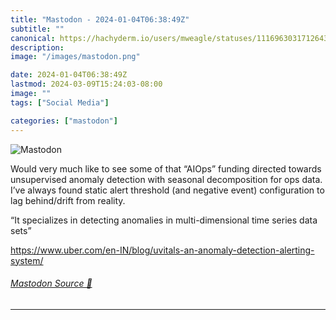 ```yaml
---
title: "Mastodon - 2024-01-04T06:38:49Z"
subtitle: ""
canonical: https://hachyderm.io/users/mweagle/statuses/111696303171264313
description:
image: "/images/mastodon.png"

date: 2024-01-04T06:38:49Z
lastmod: 2024-03-09T15:24:03-08:00
image: ""
tags: ["Social Media"]

categories: ["mastodon"]
---
```

![Mastodon](/images/mastodon.png)

<p>Would very much like to see some of that “AIOps” funding directed towards unsupervised anomaly detection with seasonal decomposition for ops data. I’ve always found static alert threshold (and negative event) configuration to lag behind/drift from reality.   </p><p>“It specializes in detecting anomalies in multi-dimensional time series data sets”</p><p><a href="https://www.uber.com/en-IN/blog/uvitals-an-anomaly-detection-alerting-system/" target="_blank" rel="nofollow noopener noreferrer" translate="no"><span class="invisible">https://www.</span><span class="ellipsis">uber.com/en-IN/blog/uvitals-an</span><span class="invisible">-anomaly-detection-alerting-system/</span></a></p>


###### [Mastodon Source 🐘](https://hachyderm.io/@mweagle/111696303171264313)

___
